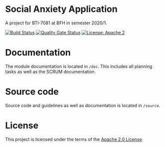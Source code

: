 Social Anxiety Application
===

A project for BTI-7081 at BFH in semester 2020/1.

[![Build Status](https://travis-ci.com/zeroplexer/ch.bfh.bti7081.s2020.blue.svg?branch=master)](https://travis-ci.com/zeroplexer/ch.bfh.bti7081.s2020.blue)
[![Quality Gate Status](https://sonarcloud.io/api/project_badges/measure?project=zeroplexer_ch.bfh.bti7081.s2020.blue&metric=alert_status)](https://sonarcloud.io/dashboard?id=zeroplexer_ch.bfh.bti7081.s2020.blue)
[![License: Apache 2](https://img.shields.io/badge/License-Apache2-blue.svg)](https://opensource.org/licenses/MIT)

# Documentation
The module documentation is located in `/doc`. This includes all planning tasks as well as the SCRUM documentation.

# Source code
Source code and guidelines as well as documentation is located in `/source`.

# License
This project is licensed under the terms of the [Apache 2.0 License](https://github.com/zeroplexer/ch.bfh.bti7081.s2020.blue/blob/master/LICENSE).

